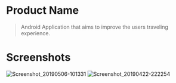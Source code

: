 # Product Name
> Android Application that aims to improve the users traveling experience.
# Screenshots
![Screenshot_20190506-101331](https://user-images.githubusercontent.com/29929622/57663435-f5885000-75c1-11e9-85fe-404438f819a2.png)
![Screenshot_20190422-222254](https://user-images.githubusercontent.com/29929622/57663452-09cc4d00-75c2-11e9-95c1-b6db31c3987d.png)
